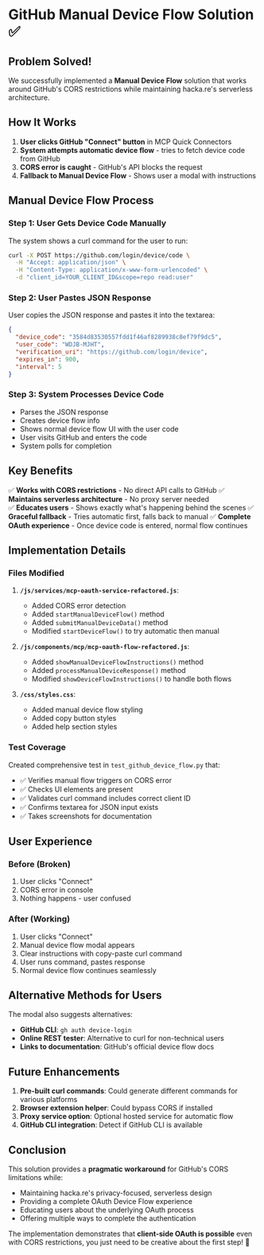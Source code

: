 # GitHub Manual Device Flow Solution ✅

## Problem Solved!

We successfully implemented a **Manual Device Flow** solution that works around GitHub's CORS restrictions while maintaining hacka.re's serverless architecture.

## How It Works

1. **User clicks GitHub "Connect" button** in MCP Quick Connectors
2. **System attempts automatic device flow** - tries to fetch device code from GitHub
3. **CORS error is caught** - GitHub's API blocks the request
4. **Fallback to Manual Device Flow** - Shows user a modal with instructions

## Manual Device Flow Process

### Step 1: User Gets Device Code Manually
The system shows a curl command for the user to run:

```bash
curl -X POST https://github.com/login/device/code \
  -H "Accept: application/json" \
  -H "Content-Type: application/x-www-form-urlencoded" \
  -d "client_id=YOUR_CLIENT_ID&scope=repo read:user"
```

### Step 2: User Pastes JSON Response
User copies the JSON response and pastes it into the textarea:

```json
{
  "device_code": "3584d83530557fdd1f46af8289938c8ef79f9dc5",
  "user_code": "WDJB-MJHT", 
  "verification_uri": "https://github.com/login/device",
  "expires_in": 900,
  "interval": 5
}
```

### Step 3: System Processes Device Code
- Parses the JSON response
- Creates device flow info
- Shows normal device flow UI with the user code
- User visits GitHub and enters the code
- System polls for completion

## Key Benefits

✅ **Works with CORS restrictions** - No direct API calls to GitHub
✅ **Maintains serverless architecture** - No proxy server needed  
✅ **Educates users** - Shows exactly what's happening behind the scenes
✅ **Graceful fallback** - Tries automatic first, falls back to manual
✅ **Complete OAuth experience** - Once device code is entered, normal flow continues

## Implementation Details

### Files Modified

1. **`/js/services/mcp-oauth-service-refactored.js`**:
   - Added CORS error detection
   - Added `startManualDeviceFlow()` method
   - Added `submitManualDeviceData()` method
   - Modified `startDeviceFlow()` to try automatic then manual

2. **`/js/components/mcp/mcp-oauth-flow-refactored.js`**:
   - Added `showManualDeviceFlowInstructions()` method
   - Added `processManualDeviceResponse()` method
   - Modified `showDeviceFlowInstructions()` to handle both flows

3. **`/css/styles.css`**:
   - Added manual device flow styling
   - Added copy button styles
   - Added help section styles

### Test Coverage

Created comprehensive test in `test_github_device_flow.py` that:
- ✅ Verifies manual flow triggers on CORS error
- ✅ Checks UI elements are present
- ✅ Validates curl command includes correct client ID
- ✅ Confirms textarea for JSON input exists
- ✅ Takes screenshots for documentation

## User Experience

### Before (Broken)
1. User clicks "Connect"
2. CORS error in console
3. Nothing happens - user confused

### After (Working)
1. User clicks "Connect"  
2. Manual device flow modal appears
3. Clear instructions with copy-paste curl command
4. User runs command, pastes response
5. Normal device flow continues seamlessly

## Alternative Methods for Users

The modal also suggests alternatives:
- **GitHub CLI**: `gh auth device-login`
- **Online REST tester**: Alternative to curl for non-technical users
- **Links to documentation**: GitHub's official device flow docs

## Future Enhancements

1. **Pre-built curl commands**: Could generate different commands for various platforms
2. **Browser extension helper**: Could bypass CORS if installed
3. **Proxy service option**: Optional hosted service for automatic flow
4. **GitHub CLI integration**: Detect if GitHub CLI is available

## Conclusion

This solution provides a **pragmatic workaround** for GitHub's CORS limitations while:
- Maintaining hacka.re's privacy-focused, serverless design
- Providing a complete OAuth Device Flow experience
- Educating users about the underlying OAuth process
- Offering multiple ways to complete the authentication

The implementation demonstrates that **client-side OAuth is possible** even with CORS restrictions, you just need to be creative about the first step! 🚀